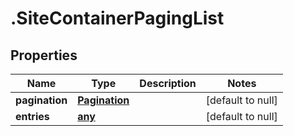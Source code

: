 # .SiteContainerPagingList

## Properties
Name | Type | Description | Notes
------------ | ------------- | ------------- | -------------
**pagination** | [**Pagination**](Pagination.md) |  | [default to null]
**entries** | [**any**](SiteContainerEntry.md) |  | [default to null]


